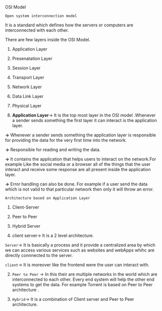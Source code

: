 OSI Model

`Open system interconnection model`

It is a standard which defines how the servers or computers are interconnected with each other.

There are few layers inside the OSI Model.

1. Application Layer

2. Presenatation Layer

3. Session Layer

4. Transport Layer

5. Network Layer

6. Data Link Layer

7. Physical Layer

8. **Application Layer**-> It is the top most layer in the OSI model .Whenever a sender sends something the first layer it can interact is the application layer.

**->** Whenever a sender sends something the application layer is responsible for providing the data for the very first time into the network.

**->** Responsible for reading and writing the data.

**->** It contains the application that helps users to interact on the network.For example Like the social media or a browser all of the things that the user interact and receive some response are all present inside the application layer.

**->** Error handling can also be done. For example if a user send the data which is not valid to that particular network then only it will throw an error.

`Architecture based on Application Layer `

1. Client-Server

2. Peer to Peer

3. Hybrid Server

4. client server-> It is a 2 level architecture.

`Server`-> It is basically a process and it provide a centralized area by which we can access various services such as websites and webApps whihc are directly connnected to the server.

`client`-> It is moreover like the frontend were the user can interact with.

2. `Peer to Peer` -> In this their are multiple networks in the world which are interconnected to each other. Every end system will help the other end systems to get the data. For example Torrent is based on Peer to Peer architecture .

3. `Hybrid`-> It is a combination of Client server and Peer to Peer architecture.
